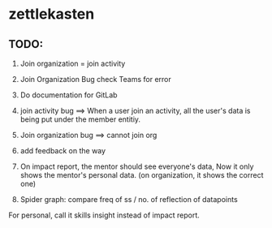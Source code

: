 # zettlekasten

## TODO:
1. Join organization = join activity
2. Join Organization Bug check Teams for error
3. Do documentation for GitLab
4. join activity bug ==> When a user join an activity, all the user's data is being put under the member entitiy.
5. Join organization bug ==> cannot join org
6. add feedback on the way
7. On impact report, the mentor should see everyone's data, Now it only shows the mentor's personal data. (on organization, it shows the correct one)

8. Spider graph: compare freq of ss / no. of reflection of datapoints

For personal, call it skills insight instead of impact report.
